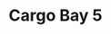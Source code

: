---
mission_id: cargobay
editorsChoice:
title: "Cargo Bay 5"
authors: 
    - "Jason Muhs"
date:
filename: "cargobay.zip"
description: "A while ago Kyle and Jan discovered a Cargo Bay in the Barra Galaxy, and some X-Wing scouts found it to be an Imperial center for weapons and Dark Trooper shipping. Crix Madine was sent in to gather information, but was captured. Your job is to get him out before his scheduled execution. The cargo is already gone, so you can forget about it. You'll have to be careful because the bounty hunters hired to help with the cargo are still around, awaiting their compensation."
levelReplaced:	SECBASE
difficulty: no
bm:	no
fme: no
wax: yes
three_do: no
voc: no
gmd: no
vue: no
lfd: no
base: "New level from scratch" 
editors: "DFUSE"

---